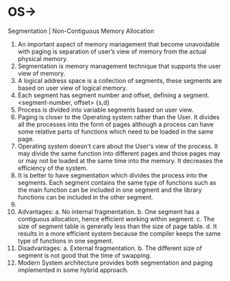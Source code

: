 # OS->
Segmentation | Non-Contiguous Memory Allocation 
1. An important aspect of memory management that become unavoidable with paging is separation of user’s
view of memory from the actual physical memory.
2. Segmentation is memory management technique that supports the user view of memory.
3. A logical address space is a collection of segments, these segments are based on user view of logical
memory.
4. Each segment has segment number and offset, defining a segment.
<segment-number, offset> {s,d}
5. Process is divided into variable segments based on user view.
6. Paging is closer to the Operating system rather than the User. It divides all the processes into the form of
pages although a process can have some relative parts of functions which need to be loaded in the same
page.
7. Operating system doesn't care about the User's view of the process. It may divide the same function into
different pages and those pages may or may not be loaded at the same time into the memory. It
decreases the efficiency of the system.
8. It is better to have segmentation which divides the process into the segments. Each segment contains the
same type of functions such as the main function can be included in one segment and the library functions
can be included in the other segment.
9.
10. Advantages:
a. No internal fragmentation.
b. One segment has a contiguous allocation, hence efficient working within segment.
c. The size of segment table is generally less than the size of page table.
d. It results in a more efficient system because the compiler keeps the same type of functions in one
segment.
11. Disadvantages:
a. External fragmentation.
b. The different size of segment is not good that the time of swapping.
12. Modern System architecture provides both segmentation and paging implemented in some hybrid
approach.
